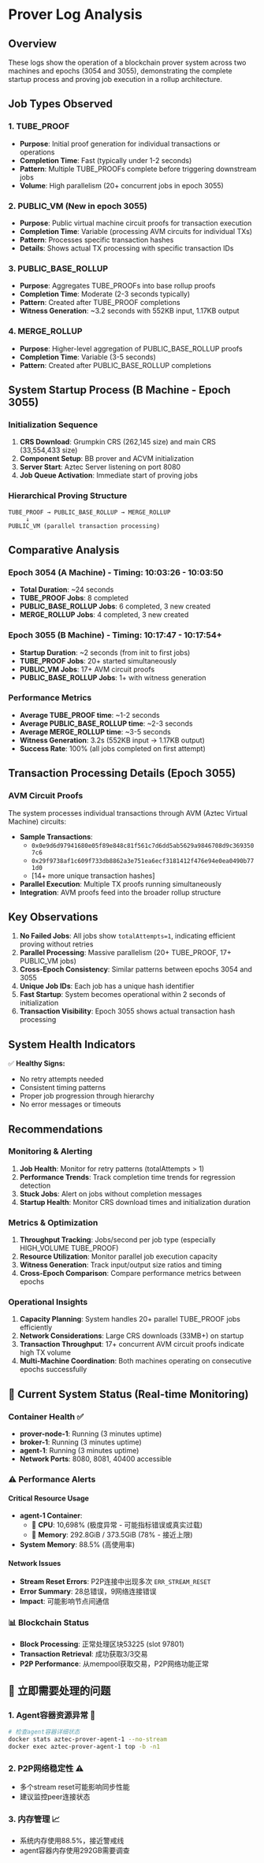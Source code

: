 # Prover Log Analysis

## Overview
These logs show the operation of a blockchain prover system across two machines and epochs (3054 and 3055), demonstrating the complete startup process and proving job execution in a rollup architecture.

## Job Types Observed

### 1. TUBE_PROOF
- **Purpose**: Initial proof generation for individual transactions or operations
- **Completion Time**: Fast (typically under 1-2 seconds)
- **Pattern**: Multiple TUBE_PROOFs complete before triggering downstream jobs
- **Volume**: High parallelism (20+ concurrent jobs in epoch 3055)

### 2. PUBLIC_VM (New in epoch 3055)
- **Purpose**: Public virtual machine circuit proofs for transaction execution
- **Completion Time**: Variable (processing AVM circuits for individual TXs)
- **Pattern**: Processes specific transaction hashes
- **Details**: Shows actual TX processing with specific transaction IDs

### 3. PUBLIC_BASE_ROLLUP
- **Purpose**: Aggregates TUBE_PROOFs into base rollup proofs
- **Completion Time**: Moderate (2-3 seconds typically)
- **Pattern**: Created after TUBE_PROOF completions
- **Witness Generation**: ~3.2 seconds with 552KB input, 1.17KB output

### 4. MERGE_ROLLUP
- **Purpose**: Higher-level aggregation of PUBLIC_BASE_ROLLUP proofs
- **Completion Time**: Variable (3-5 seconds)
- **Pattern**: Created after PUBLIC_BASE_ROLLUP completions

## System Startup Process (B Machine - Epoch 3055)

### Initialization Sequence
1. **CRS Download**: Grumpkin CRS (262,145 size) and main CRS (33,554,433 size)
2. **Component Setup**: BB prover and ACVM initialization
3. **Server Start**: Aztec Server listening on port 8080
4. **Job Queue Activation**: Immediate start of proving jobs

### Hierarchical Proving Structure
```
TUBE_PROOF → PUBLIC_BASE_ROLLUP → MERGE_ROLLUP
     ↓
PUBLIC_VM (parallel transaction processing)
```

## Comparative Analysis

### Epoch 3054 (A Machine) - Timing: 10:03:26 - 10:03:50
- **Total Duration**: ~24 seconds
- **TUBE_PROOF Jobs**: 8 completed
- **PUBLIC_BASE_ROLLUP Jobs**: 6 completed, 3 new created
- **MERGE_ROLLUP Jobs**: 4 completed, 3 new created

### Epoch 3055 (B Machine) - Timing: 10:17:47 - 10:17:54+
- **Startup Duration**: ~2 seconds (from init to first jobs)
- **TUBE_PROOF Jobs**: 20+ started simultaneously
- **PUBLIC_VM Jobs**: 17+ AVM circuit proofs
- **PUBLIC_BASE_ROLLUP Jobs**: 1+ with witness generation

### Performance Metrics
- **Average TUBE_PROOF time**: ~1-2 seconds
- **Average PUBLIC_BASE_ROLLUP time**: ~2-3 seconds  
- **Average MERGE_ROLLUP time**: ~3-5 seconds
- **Witness Generation**: 3.2s (552KB input → 1.17KB output)
- **Success Rate**: 100% (all jobs completed on first attempt)

## Transaction Processing Details (Epoch 3055)

### AVM Circuit Proofs
The system processes individual transactions through AVM (Aztec Virtual Machine) circuits:
- **Sample Transactions**: 
  - `0x0e9d6d97941680e05f89e848c81f561c7d6dd5ab5629a9846708d9c3693507c6`
  - `0x29f9738af1c609f733db8862a3e751ea6ecf3181412f476e94e0ea0490b771d0`
  - [14+ more unique transaction hashes]
- **Parallel Execution**: Multiple TX proofs running simultaneously
- **Integration**: AVM proofs feed into the broader rollup structure

## Key Observations

1. **No Failed Jobs**: All jobs show `totalAttempts=1`, indicating efficient proving without retries
2. **Parallel Processing**: Massive parallelism (20+ TUBE_PROOF, 17+ PUBLIC_VM jobs)
3. **Cross-Epoch Consistency**: Similar patterns between epochs 3054 and 3055
4. **Unique Job IDs**: Each job has a unique hash identifier
5. **Fast Startup**: System becomes operational within 2 seconds of initialization
6. **Transaction Visibility**: Epoch 3055 shows actual transaction hash processing

## System Health Indicators

✅ **Healthy Signs:**
- No retry attempts needed
- Consistent timing patterns
- Proper job progression through hierarchy
- No error messages or timeouts

## Recommendations

### Monitoring & Alerting
1. **Job Health**: Monitor for retry patterns (totalAttempts > 1)
2. **Performance Trends**: Track completion time trends for regression detection
3. **Stuck Jobs**: Alert on jobs without completion messages
4. **Startup Health**: Monitor CRS download times and initialization duration

### Metrics & Optimization
1. **Throughput Tracking**: Jobs/second per job type (especially HIGH_VOLUME TUBE_PROOF)
2. **Resource Utilization**: Monitor parallel job execution capacity
3. **Witness Generation**: Track input/output size ratios and timing
4. **Cross-Epoch Comparison**: Compare performance metrics between epochs

### Operational Insights
1. **Capacity Planning**: System handles 20+ parallel TUBE_PROOF jobs efficiently
2. **Network Considerations**: Large CRS downloads (33MB+) on startup
3. **Transaction Throughput**: 17+ concurrent AVM circuit proofs indicate high TX volume
4. **Multi-Machine Coordination**: Both machines operating on consecutive epochs successfully

## 🚨 Current System Status (Real-time Monitoring)

### Container Health ✅
- **prover-node-1**: Running (3 minutes uptime)
- **broker-1**: Running (3 minutes uptime) 
- **agent-1**: Running (3 minutes uptime)
- **Network Ports**: 8080, 8081, 40400 accessible

### ⚠️ Performance Alerts

#### Critical Resource Usage
- **agent-1 Container**: 
  - 🔴 **CPU**: 10,698% (极度异常 - 可能指标错误或真实过载)
  - 🔴 **Memory**: 292.8GiB / 373.5GiB (78% - 接近上限)
- **System Memory**: 88.5% (高使用率)

#### Network Issues
- **Stream Reset Errors**: P2P连接中出现多次 `ERR_STREAM_RESET`
- **Error Summary**: 28总错误，9网络连接错误
- **Impact**: 可能影响节点间通信

### 📊 Blockchain Status
- **Block Processing**: 正常处理区块53225 (slot 97801)
- **Transaction Retrieval**: 成功获取3/3交易
- **P2P Performance**: 从mempool获取交易，P2P网络功能正常

## 🔧 立即需要处理的问题

### 1. Agent容器资源异常 🚨
```bash
# 检查agent容器详细状态
docker stats aztec-prover-agent-1 --no-stream
docker exec aztec-prover-agent-1 top -b -n1
```

### 2. P2P网络稳定性 ⚠️
- 多个stream reset可能影响同步性能
- 建议监控peer连接状态

### 3. 内存管理 📈
- 系统内存使用88.5%，接近警戒线
- agent容器内存使用292GB需要调查